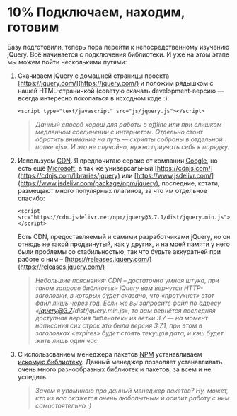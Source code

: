 # 10% Подключаем, находим, готовим

Базу подготовили, теперь пора перейти к непосредственному изучению jQuery. Всё начинается с подключения библиотеки. И уже на этом этапе мы можем пойти несколькими путями:

1.  Скачиваем jQuery с домашней страницы проекта [https://jquery.com/](https://jquery.com/) и положим рядышком с нашей HTML-страничкой (советую скачать development-версию — всегда интересно покопаться в исходном коде :):

    ```markup
    <script type="text/javascript" src="js/jquery.js"></script>
    ```

    > _Данный способ хорош для работы в offline или при слишком медленном соединении с интернетом. Отдельно стоит обратить внимание на путь — скрипты собраны в отдельной папке «js». И это не случайно, нужно приучать себя к порядку._
2.  Используем [CDN](https://ru.wikipedia.org/wiki/Content\_Delivery\_Network). Я предпочитаю сервис от компании [Google](https://developers.google.com/speed/libraries/#jquery), но есть ещё [Microsoft](https://docs.microsoft.com/en-us/aspnet/ajax/cdn/overview), а так же универсальный [https://cdnjs.com/](https://cdnjs.com/libraries/jquery) или [https://www.jsdelivr.com/](https://www.jsdelivr.com/package/npm/jquery), последние, кстати, размещают много популярных плагинов, за что им отдельное спасибо:

    ```markup
    <script src="https://cdn.jsdelivr.net/npm/jquery@3.7.1/dist/jquery.min.js"></script>
    ```

    Есть CDN, предоставляемый и самими разработчиками jQuery, но он отнюдь не такой продвинутый, как у других, и на моей памяти у него были проблемы со стабильностью, так что будьте аккуратней при работе с ним – [https://releases.jquery.com/](https://releases.jquery.com/)

    > _Небольшие пояснения: CDN – достаточно умная штука, при таком запросе библиотеки jQuery вам вернутся HTTP-заголовки, в которых будет сказано, что «протухнет» этот файл лишь через год. Если же вы запросите файл по адресу «jquery@3.7/dist/jquery.min.js», то вам вернётся последняя доступная версия библиотеки из ветки 3.7 — на момент написания сих строк это была версия 3.7.1, при этом в заголовках «expires» будет стоять текущая дата, и кэш будет жить лишь один час._
3.  С использованием менеджера пакетов [NPM](https://www.npmjs.com/) устанавливаем [искомую библиотеку](https://www.npmjs.com/package/jquery). Данный менеджер позволяет устанавливать очень много разнообразных библиотек и пакетов, за всем и не уследить.

    > _Зачем я упоминаю про данный менеджер пакетов? Ну, может, кто из вас окажется очень любопытным и осилит работу с ним самостоятельно :)_
